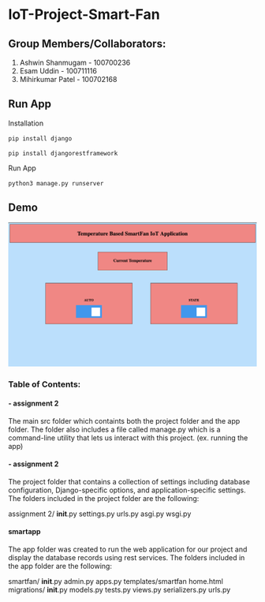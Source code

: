 # IoT-Project-Smart-Fan

## Group Members/Collaborators:

1. Ashwin Shanmugam - 100700236
2. Esam Uddin - 100711116
3. Mihirkumar Patel - 100702168

## Run App

Installation

```
pip install django
```
```
pip install djangorestframework
```

Run App

```
python3 manage.py runserver
```

## Demo

![Alt text](/app.JPG?raw=true "demo")

### Table of Contents:

#### - assignment 2 

The main src folder which containts both the project folder and the app folder. The folder also includes a file called manage.py which is a command-line utility that lets us interact with this project. (ex. running the app)

#### - assignment 2 

The project folder that contains a collection of settings including database configuration, Django-specific options, and application-specific settings. The folders included in the project folder are the following:

assignment 2/
    __init__.py
    settings.py
    urls.py
    asgi.py
    wsgi.py

#### smartapp

The app folder was created to run the web application for our project and display the database records using rest services. The folders included in the app folder are the following:

smartfan/
    __init__.py
    admin.py
    apps.py
    templates/smartfan
         home.html
    migrations/
        __init__.py
    models.py
    tests.py
    views.py
    serializers.py
    urls.py

